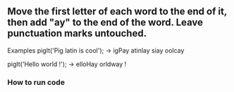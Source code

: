 ## Move the first letter of each word to the end of it, then add "ay" to the end of the word. Leave punctuation marks untouched.

Examples
pigIt('Pig latin is cool'); -> igPay atinlay siay oolcay

pigIt('Hello world !');     ->  elloHay orldway !

### How to run code

```node simplePigLatin.js